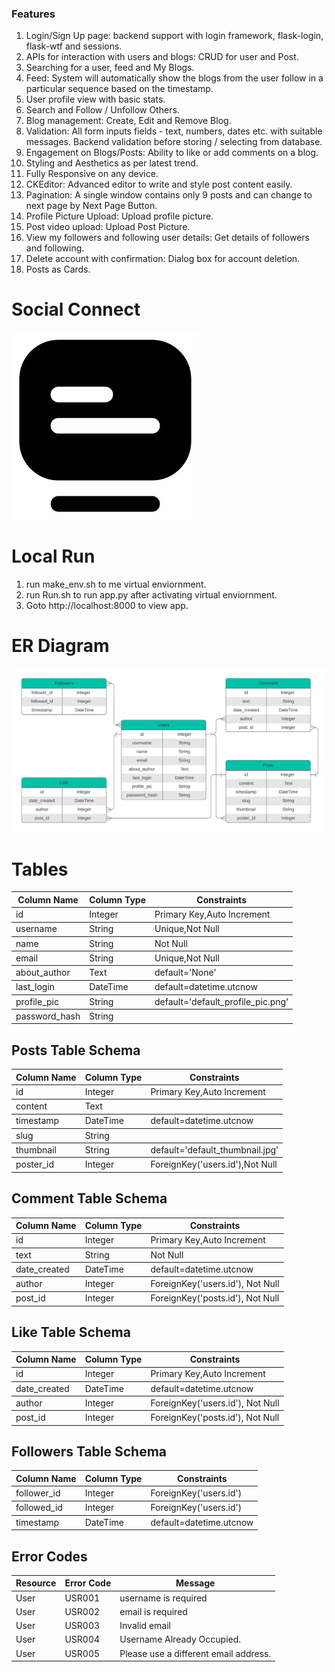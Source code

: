 ### Features

1.	Login/Sign Up page: backend support with login framework, flask-login, flask-wtf and sessions.
2.	APIs for interaction with users and blogs: CRUD for user and Post.
3.	Searching for a user, feed and My Blogs.
4.	Feed: System will automatically show the blogs from the user follow in a particular sequence based on the timestamp.
5.	User profile view with basic stats.
6.	Search and Follow / Unfollow Others.
7.	Blog management: Create, Edit and Remove Blog.
8.	Validation: All form inputs fields - text, numbers, dates etc. with suitable messages. Backend validation before storing / selecting from database.
9.	Engagement on Blogs/Posts: Ability to like or add comments on a blog.
10.	Styling and Aesthetics as per latest trend.
11.	Fully Responsive on any device.
12.	CKEditor: Advanced editor to write and style post content easily.
13.	Pagination: A single window contains only 9 posts and can change to next page by Next Page Button.
14.	Profile Picture Upload: Upload profile picture.
15.	Post video upload: Upload Post Picture.
16.	View my followers and following user details: Get details of followers and following.
17.	Delete account with confirmation: Dialog box for account deletion.
18.	Posts as Cards.


# Social Connect
<img src="./static/images/blog-black.png" alt="Image" style="width: 300px;">

# Local Run
1. run make_env.sh to me virtual enviornment.
2. run Run.sh to run app.py after activating virtual enviornment.
3. Goto http://localhost:8000 to view app.

# ER Diagram
![Image](https://raw.githubusercontent.com/bhavesh-21/Images/2992094a1d9a887e37d66461adda5c32e80ba715/MAD-1-BlogLite-ER-diagram.png)

# Tables
<table>
<thead>
        <th>Column Name</th>
        <th>Column Type</th>
        <th>Constraints</th>
      </thead>
      <tbody>
      <tr>
        <td>id</td>
        <td>Integer</td>
        <td>Primary Key,Auto Increment</td>
      </tr>
      </tbody>
      <tbody>
      <tr>
        <td>username</td>
        <td>String</td>
        <td>Unique,Not Null</td>
      </tr>
      </tbody>
      <tbody>
      <tr>
        <td>name</td>
        <td>String</td>
        <td>Not Null</td>
      </tr>
      </tbody>
      <tbody>
      <tr>
        <td>email</td>
        <td>String</td>
        <td>Unique,Not Null</td>
      </tr>
      </tbody>
      <tbody>
      <tr>
        <td>about_author</td>
        <td>Text</td>
        <td>default='None'</td>
      </tr>
      </tbody>
      <tbody>
      <tr>
        <td>last_login</td>
        <td>DateTime</td>
        <td>default=datetime.utcnow</td>
      </tr>
      </tbody>
      <tbody>
      <tr>
        <td>profile_pic</td>
        <td>String</td>
        <td>default='default_profile_pic.png'</td>
      </tr>
      </tbody>
      <tbody>
      <tr>
        <td>password_hash</td>
        <td>String</td>
        <td></td>
      </tr>
      </tbody>
    </table>  
      <h2>Posts Table Schema</h2>  <table>
      <thead>
        <th>Column Name</th>
        <th>Column Type</th>
        <th>Constraints</th>
      </thead>
      <tbody>
      <tr>
        <td>id</td>
        <td>Integer</td>
        <td>Primary Key,Auto Increment</td>
      </tr>
      </tbody>
      <tbody>
      <tr>
        <td>content</td>
        <td>Text</td>
        <td></td>
      </tr>
      </tbody>
      <tbody>
      <tr>
        <td>timestamp</td>
        <td>DateTime</td>
        <td>default=datetime.utcnow </td>
      </tr>
      </tbody>
      <tbody>
      <tr>
        <td>slug</td>
        <td>String</td>
        <td></td>
      </tr>
      </tbody>
      <tbody>
      <tr>
        <td>thumbnail</td>
        <td>String</td>
        <td>default='default_thumbnail.jpg'</td>
      </tr>
      </tbody>
      <tbody>
      <tr>
        <td>poster_id</td>
        <td>Integer</td>
        <td>ForeignKey('users.id'),Not Null</td>
      </tr>
      </tbody>
    </table>
    <h2>Comment Table Schema</h2>  <table>
      <thead>
        <th>Column Name</th>
        <th>Column Type</th>
        <th>Constraints</th>
      </thead>
      <tbody>
      <tr>
        <td>id</td>
        <td>Integer</td>
        <td>Primary Key,Auto Increment</td>
      </tr>
      </tbody>
      <tbody>
      <tr>
        <td>text</td>
        <td>String</td>
        <td>Not Null</td>
      </tr>
      </tbody>
      <tbody>
      <tr>
        <td>date_created</td>
        <td>DateTime</td>
        <td>default=datetime.utcnow</td>
      </tr>
      </tbody>
      <tbody>
      <tr>
        <td>author</td>
        <td>Integer</td>
        <td>ForeignKey('users.id'), Not Null</td>
      </tr>
      </tbody>
      <tbody>
      <tr>
        <td>post_id</td>
        <td>Integer</td>
        <td>ForeignKey('posts.id'), Not Null</td>
      </tr>
      </tbody>
    </table>
    <h2>Like Table Schema</h2>  <table>
      <thead>
        <th>Column Name</th>
        <th>Column Type</th>
        <th>Constraints</th>
      </thead>
      <tbody>
      <tr>
        <td>id</td>
        <td>Integer</td>
        <td>Primary Key,Auto Increment</td>
      </tr>
      </tbody>
      <tbody>
      <tr>
        <td>date_created</td>
        <td>DateTime</td>
        <td>default=datetime.utcnow</td>
      </tr>
      </tbody>
      <tbody>
      <tr>
        <td>author</td>
        <td>Integer</td>
        <td>ForeignKey('users.id'), Not Null</td>
      </tr>
      </tbody>
      <tbody>
      <tr>
        <td>post_id</td>
        <td>Integer</td>
        <td>ForeignKey('posts.id'), Not Null</td>
      </tr>
      </tbody>
    </table>
    <h2>Followers Table Schema</h2>  <table>
      <thead>
        <th>Column Name</th>
        <th>Column Type</th>
        <th>Constraints</th>
      </thead>
      <tbody>
      <tr>
        <td>follower_id</td>
        <td>Integer</td>
        <td>ForeignKey('users.id')</td>
      </tr>
      </tbody>
      <tbody>
      <tr>
        <td>followed_id</td>
        <td>Integer</td>
        <td>ForeignKey('users.id')</td>
      </tr>
      </tbody>
      <tbody>
      <tr>
        <td>timestamp</td>
        <td>DateTime</td>
        <td>default=datetime.utcnow</td>
      </tr>
      </tbody>
    </table> 
    <h2> Error Codes </h2>  <table>
      <thead>
        <th>Resource</th>
        <th>Error Code</th>
        <th>Message</th>
      </thead>
      <tbody>
      <tr>
        <td>User</td>
        <td>USR001</td>
        <td>username is required</td>
      </tr>
      <tr>
        <td>User</td>
        <td>USR002</td>
        <td>email is required</td>
      </tr>
      <tr>
        <td>User</td>
        <td>USR003</td>
        <td>Invalid email</td>
      </tr>
      <tr>
        <td>User</td>
        <td>USR004</td>
        <td>Username Already Occupied.</td>
      </tr>
      <tr>
        <td>User</td>
        <td>USR005</td>
        <td>Please use a different email address.</td>
      </tr>
      </tbody>
    </table>

